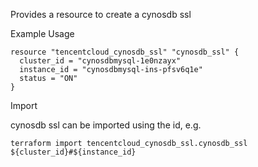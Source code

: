 Provides a resource to create a cynosdb ssl

Example Usage

```hcl
resource "tencentcloud_cynosdb_ssl" "cynosdb_ssl" {
  cluster_id = "cynosdbmysql-1e0nzayx"
  instance_id = "cynosdbmysql-ins-pfsv6q1e"
  status = "ON"
}
```

Import

cynosdb ssl can be imported using the id, e.g.

```
terraform import tencentcloud_cynosdb_ssl.cynosdb_ssl ${cluster_id}#${instance_id}
```